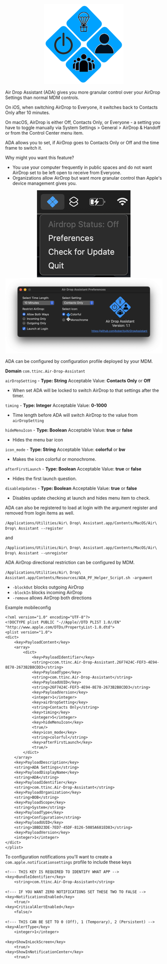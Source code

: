 <div id="header" align="center">
  <img src="https://raw.githubusercontent.com/boberito/AirDropAssistant/main/icon.png"/>
</div>

Air Drop Assistant (ADA) gives you more granular control over your AirDrop Settings than normal MDM controls.

On iOS, when switching AirDrop to Everyone, it switches back to Contacts Only after 10 minutes. 

On macOS, AirDrop is either Off, Contacts Only, or Everyone - a setting you have to toggle manually via System Settings > General > AirDrop & Handoff or from the Control Center menu item.

ADA allows you to set, if AirDrop goes to Contacts Only or Off and the time frame to switch it.

Why might you want this feature?
- You use your computer frequently in public spaces and do not want AirDrop set to be left open to receive from Everyone.
- Organizations allow AirDrop but want more granular control than Apple's device management gives you.


<div align="center">
    <img src="https://raw.githubusercontent.com/boberito/AirDropAssistant/main/adamenu.png" /><img src="https://raw.githubusercontent.com/boberito/AirDropAssistant/main/adaprefs.png" />
</div>

ADA can be configured by configuration profile deployed by your MDM.

**Domain** `com.ttinc.Air-Drop-Assistant`

`airDropSetting` - **Type: String**
Acceptable Value: **Contacts Only** or **Off**
- When set ADA will be locked to switch AirDrop to that settings after the timer.

`timing` - **Type: Integer**
Acceptable Value: **0-1000**
- Time length before ADA will switch AirDrop to the value from `airDropSetting`

`hideMenuIcon` - **Type: Boolean**
Acceptable Value: **true** or **false**
- Hides the menu bar icon

`icon_mode` - **Type: String**
Acceptable Value: **colorful** or **bw**
- Makes the icon colorful or monochrome.

`afterFirstLaunch` - **Type: Boolean**
Acceptable Value: **true** or **false**
- Hides the first launch question.

`disableUpdates` - **Type: Boolean**
Acceptable Value: **true** or **false**
- Disables update checking at launch and hides menu item to check.

ADA can also be registered to load at login with the argument register and removed from login items as well.

`/Applications/Utilities/Air\ Drop\ Assistant.app/Contents/MacOS/Air\ Drop\ Assistant --register`

and

`/Applications/Utilities/Air\ Drop\ Assistant.app/Contents/MacOS/Air\ Drop\ Assistant --unregister`

ADA AirDrop directional restriction can be configured by MDM.

`/Applications/Utilities/Air\ Drop\ Assistant.app/Contents/Resources/ADA_PF_Helper_Script.sh -argument`

- `-blockOut` blocks outgoing AirDrop
- `-blockIn` blocks incoming AirDrop
- `-remove` allows AirDrop both directions

Example mobileconfig
```
<?xml version="1.0" encoding="UTF-8"?>
<!DOCTYPE plist PUBLIC "-//Apple//DTD PLIST 1.0//EN" "http://www.apple.com/DTDs/PropertyList-1.0.dtd">
<plist version="1.0">
<dict>
    <key>PayloadContent</key>
    <array>
        <dict>
            <key>PayloadIdentifier</key>
            <string>ccom.ttinc.Air-Drop-Assistant.26F7424C-FEF3-4E94-8E78-2673B2B8CDD3</string>
            <key>PayloadType</key>
            <string>com.ttinc.Air-Drop-Assistant</string>
            <key>PayloadUUID</key>
            <string>26F7424C-FEF3-4E94-8E78-2673B2B8CDD3</string>
            <key>PayloadVersion</key>
            <integer>1</integer>
            <key>airDropSetting</key>
            <string>Contacts Only</string>
            <key>timing</key>
            <integer>5</integer>
            <key>hideMenuIcon</key>
            <true/>
            <key>icon_mode</key>
            <string>colorful</string>
            <key>afterFirstLaunch</key>
            <true/>
        </dict>
    </array>
    <key>PayloadDescription</key>
    <string>ADA Settings</string>
    <key>PayloadDisplayName</key>
    <string>ADA</string>
    <key>PayloadIdentifier</key>
    <string>com.ttinc.Air-Drop-Assistant</string>
    <key>PayloadOrganization</key>
    <string>BOB</string>
    <key>PayloadScope</key>
    <string>System</string>
    <key>PayloadType</key>
    <string>Configuration</string>
    <key>PayloadUUID</key>
    <string>1BBD23DE-7ED7-45DF-8126-5085A681ED83</string>
    <key>PayloadVersion</key>
    <integer>1</integer>
</dict>
</plist>
```

To configuration notifications you'll want to create a `com.apple.notificationsettings` profile to include these keys
```
<!--- THIS KEY IS REQUIRED TO IDENTIFY WHAT APP -->
<key>BundleIdentifier</key>
	<string>com.ttinc.Air-Drop-Assistant</string>

<!--- IF YOU WANT ZERO NOTIFICATIONS SET THESE TWO TO FALSE -->
<key>NotificationsEnabled</key>
	<true/>
<key>CriticalAlertEnabled</key>
	<false/>

<!--- THIS CAN BE SET TO 0 (Off), 1 (Temporary), 2 (Persistent) -->
<key>AlertType</key>
	<integer>1</integer>
				
<key>ShowInLockScreen</key>
	<true/>
<key>ShowInNotificationCenter</key>
	<true/>
```